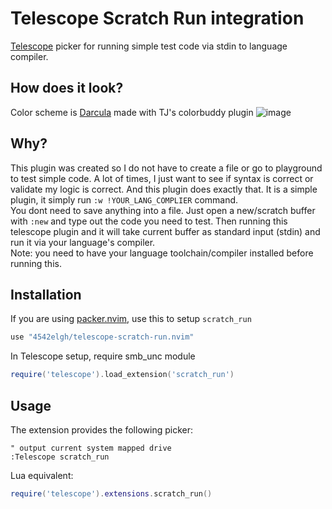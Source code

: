 # Telescope Scratch Run integration
[Telescope](https://github.com/nvim-telescope/telescope.nvim) picker for running simple test code via stdin to language compiler.

## How does it look?
Color scheme is [Darcula](https://github.com/4542elgh/darcula.nvim) made with TJ's colorbuddy plugin
![image](https://user-images.githubusercontent.com/17227723/209482354-e055c4ad-12ca-4f16-8c2f-b89d2a409d40.png)

## Why?
This plugin was created so I do not have to create a file or go to playground to test simple code. A lot of times, I just want to see if syntax is correct or validate my logic is correct.
And this plugin does exactly that.
It is a simple plugin, it simply run `:w !YOUR_LANG_COMPLIER` command.
<br/>
You dont need to save anything into a file. Just open a new/scratch buffer with `:new` and type out the code you need to test.
Then running this telescope plugin and it will take current buffer as standard input (stdin) and run it via your language's compiler.
<br/>
Note: you need to have your language toolchain/compiler installed before running this.

## Installation
If you are using [packer.nvim](https://github.com/wbthomason/packer.nvim), use this to setup `scratch_run`
```lua
use "4542elgh/telescope-scratch-run.nvim"
```

In Telescope setup, require smb_unc module
```lua
require('telescope').load_extension('scratch_run')
```

## Usage

The extension provides the following picker:
```viml
" output current system mapped drive
:Telescope scratch_run 
```
Lua equivalent:
```lua
require('telescope').extensions.scratch_run()
```
